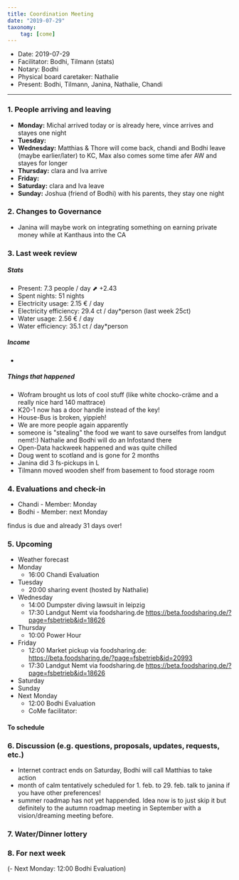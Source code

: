 ```yaml
---
title: Coordination Meeting
date: "2019-07-29"
taxonomy:
    tag: [come]
---
```


<!--
Hello facilitator/notary! Thank you for your services. Here is some advice for facilitating coordination meetings:
  - Prepare the meeting a bit beforehand (find out about evaluations, gas, electricity and water usages, waste collections, income, scheduled events). You can ask others to assist you.
  - Notify people 10 minutes before the meeting starts. (Watching the clock is not super fun, people will be grateful if you do it for them.)
  - Start at 10:00 sharp, or earlier if everyone is there. (Waiting is time-wasting, be a time-saver!)
  - If you don't want to take notes yourself ask someone else to take care of that. (This pad can easily be used to read from and write in simultaneously.)
  - Go through the ordered points in order, even if nothing has changed. (They are arranged to try and get the most relevant information to most people.)
  - Feel welcome to moderate conversation if off-topic or too detailed. (Are listeners interested? Are speakers satisfied? Can you identify a sub-group?)
  - Try to finish the meeting before 11:00. (There is always more to talk about and it's important for people to know that CoMes don't take forever.)
  - Leave the room once the meeting has ended. (This sends a clear signal to everyone else that they can also leave and get on with their day.)
  - Take care that the meeting minutes will be put to kanthaus.online. (If you don't know how to do it, ask someone to help you with it. But do it today!)
  - As soon as the minutes are online, empty the pad from all irrelevant things and get it ready for the next facilitator. (Only keep regular events such as CoMe, power hour, regular food pickups and such. Move the counter figures from 'last 7 days' to '7 days before that' and adjust the date to next week.)
  - Have fun!
-->

- Date: 2019-07-29
- Facilitator: Bodhi, Tilmann (stats)
- Notary: Bodhi
- Physical board caretaker: Nathalie
- Present: Bodhi, Tilmann, Janina, Nathalie, Chandi

----
<!-- 0. Minute of silence -->

### 1. People arriving and leaving
- **Monday:** Michal arrived today or is already here, vince arrives and stayes one night
- **Tuesday:** 
- **Wednesday:** Matthias & Thore will come back, chandi and Bodhi leave (maybe earlier/later) to KC, Max also comes some time afer AW and stayes for longer
- **Thursday:** clara and Iva arrive
- **Friday:**
- **Saturday:** clara and Iva leave
- **Sunday:** Joshua (friend of Bodhi) with his parents, they stay one night

### 2. Changes to Governance
- Janina will maybe work on integrating something on earning private money while at Kanthaus into the CA

### 3. Last week review

##### Stats
<!-- Read counters in heating room and append to water.csv and gas.csv in https://gitlab.com/kanthaus/kanthaus-public/tree/master/resourcesUsed, update the residence record (https://gitlab.com/kanthaus/kanthaus-private/blob/master/residenceRecord.csv) otherwise the script will complain -->
<!-- press the play button on https://gitlab.com/kanthaus/kanthaus-private/pipeline_schedules and it will print to #kanthaus-residence -->

- Present: 7.3 people / day ⬈ +2.43
- Spent nights: 51 nights
- Electricity usage: 2.15 € / day
- Electricity efficiency: 29.4 ct / day*person (last week 25ct)
- Water usage: 2.56 € / day
- Water efficiency: 35.1 ct / day*person

##### Income 
<!-- please check - the shoe and the jar -->
-

##### Things that happened
- Wofram brought us lots of cool stuff (like white chocko-cräme and a really nice hard 140 mattrace)
- K20-1 now has a door handle instead of the key!
- House-Bus is broken, yippieh!
- We are more people again apparently
- someone is "stealing" the food we want to save ourselfes from landgut nemt!:) Nathalie and Bodhi will do an Infostand there
- Open-Data hackweek happened and was quite chilled
- Doug went to scotland and is gone for 2 months
- Janina did 3 fs-pickups in L
- Tilmann moved wooden shelf from basement to food storage room

### 4. Evaluations and check-in

- Chandi - Member: Monday
- Bodhi - Member: next Monday

findus is due and already 31 days over!


### 5. Upcoming <!-- https://cloud.kanthaus.online/apps/calendar/ -->
- Weather forecast <!-- https://www.accuweather.com/en/de/wurzen/04808/weather-forecast/171287 -->
- Monday
    - 16:00 Chandi Evaluation
- Tuesday
    - 20:00 sharing event (hosted by Nathalie)
- Wednesday
    - 14:00 Dumpster diving lawsuit in leipzig
    - 17:30 Landgut Nemt via foodsharing.de https://beta.foodsharing.de/?page=fsbetrieb&id=18626
- Thursday
    - 10:00 Power Hour
- Friday
    - 12:00 Market pickup via foodsharing.de: https://beta.foodsharing.de/?page=fsbetrieb&id=20993
    - 17:30 Landgut Nemt via foodsharing.de https://beta.foodsharing.de/?page=fsbetrieb&id=18626
- Saturday
- Sunday
- Next Monday
    - 12:00 Bodhi Evaluation
    - CoMe facilitator: 

#### To schedule

### 6. Discussion (e.g. questions, proposals, updates, requests, etc.)
- Internet contract ends on Saturday, Bodhi will call Matthias to take action
- month of calm tentatively scheduled for 1. feb. to 29. feb. talk to janina if you have other preferences!
- summer roadmap has not yet happended. Idea now is to just skip it but definitely to the autumn roadmap meeting in September with a vision/dreaming meeting before.

### 7. Water/Dinner lottery

### 8. For next week
(- Next Monday: 12:00 Bodhi Evaluation)
